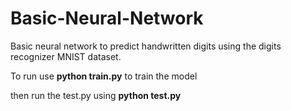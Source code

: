 # Basic-Neural-Network

Basic neural network to predict handwritten digits
using the digits recognizer MNIST dataset.

To run use **python train.py** to train the model

then run the test.py using **python test.py**
